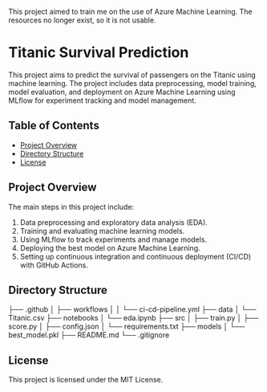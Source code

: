 This project aimed to train me on the use of Azure Machine Learning. The resources no longer exist, so it is not usable.

# Titanic Survival Prediction

This project aims to predict the survival of passengers on the Titanic using machine learning. The project includes data preprocessing, model training, model evaluation, and deployment on Azure Machine Learning using MLflow for experiment tracking and model management.

## Table of Contents

- [Project Overview](#project-overview)
- [Directory Structure](#directory-structure)
- [License](#license)

## Project Overview

The main steps in this project include:
1. Data preprocessing and exploratory data analysis (EDA).
2. Training and evaluating machine learning models.
3. Using MLflow to track experiments and manage models.
4. Deploying the best model on Azure Machine Learning.
5. Setting up continuous integration and continuous deployment (CI/CD) with GitHub Actions.

## Directory Structure

├── .github
│ ├── workflows
│ │ └── ci-cd-pipeline.yml
├── data
│ └── Titanic.csv
├── notebooks
│ └── eda.ipynb
├── src
│ ├── train.py
│ ├── score.py
│ ├── config.json
│ └── requirements.txt
├── models
│ └── best_model.pkl
├── README.md
└── .gitignore

## License

This project is licensed under the MIT License.
